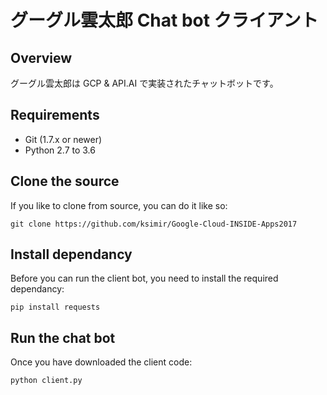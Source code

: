 # グーグル雲太郎 Chat bot クライアント

## Overview
グーグル雲太郎は GCP & API.AI で実装されたチャットボットです。

## Requirements
* Git (1.7.x or newer)
* Python 2.7 to 3.6

## Clone the source
If you like to clone from source, you can do it like so:
```
git clone https://github.com/ksimir/Google-Cloud-INSIDE-Apps2017
```
## Install dependancy
Before you can run the client bot, you need to install the required dependancy:
```
pip install requests
```

## Run the chat bot
Once you have downloaded the client code:
```python
python client.py
```
